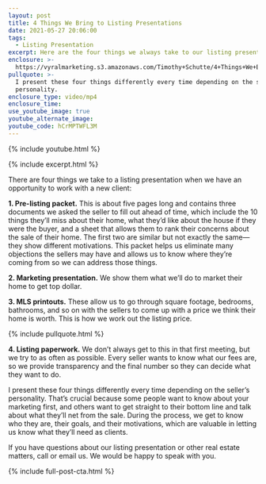 ```yaml
---
layout: post
title: 4 Things We Bring to Listing Presentations
date: 2021-05-27 20:06:00
tags:
  - Listing Presentation
excerpt: Here are the four things we always take to our listing presentations.
enclosure: >-
  https://vyralmarketing.s3.amazonaws.com/Timothy+Schutte/4+Things+We+Bring+to+Listing+Presentations.mp4
pullquote: >-
  I present these four things differently every time depending on the seller’s
  personality.
enclosure_type: video/mp4
enclosure_time:
use_youtube_image: true
youtube_alternate_image:
youtube_code: hCrMPTWFL3M
---
```

{% include youtube.html %}

{% include excerpt.html %}

There are four things we take to a listing presentation when we have an opportunity to work with a new client:

**1\. Pre-listing packet.** This is about five pages long and contains three documents we asked the seller to fill out ahead of time, which include the 10 things they’ll miss about their home, what they’d like about the house if they were the buyer, and a sheet that allows them to rank their concerns about the sale of their home. The first two are similar but not exactly the same—they show different motivations. This packet helps us eliminate many objections the sellers may have and allows us to know where they’re coming from so we can address those things.

**2\. Marketing presentation.** We show them what we’ll do to market their home to get top dollar.

**3\. MLS printouts.** These allow us to go through square footage, bedrooms, bathrooms, and so on with the sellers to come up with a price we think their home is worth. This is how we work out the listing price.

{% include pullquote.html %}

**4\. Listing paperwork.** We don’t always get to this in that first meeting, but we try to as often as possible. Every seller wants to know what our fees are, so we provide transparency and the final number so they can decide what they want to do.

I present these four things differently every time depending on the seller’s personality. That’s crucial because some people want to know about your marketing first, and others want to get straight to their bottom line and talk about what they’ll net from the sale. During the process, we get to know who they are, their goals, and their motivations, which are valuable in letting us know what they’ll need as clients.

If you have questions about our listing presentation or other real estate matters, call or email us. We would be happy to speak with you.

{% include full-post-cta.html %}
